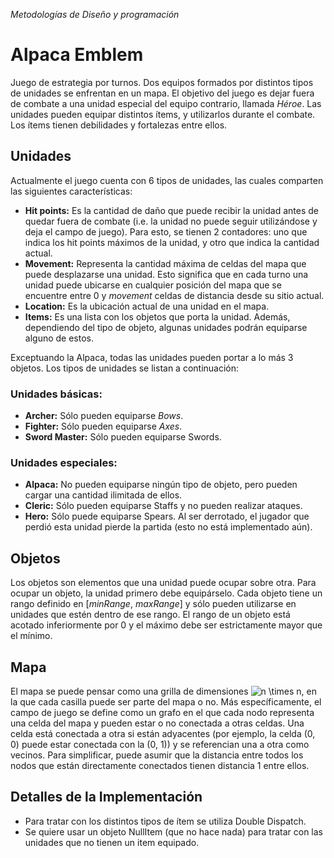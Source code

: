 *Metodologías de Diseño y programación*

# Alpaca Emblem

Juego de estrategia por turnos. Dos equipos formados por distintos tipos de unidades se enfrentan en un mapa. El objetivo del juego es dejar fuera de combate a una unidad especial del equipo contrario, llamada *Héroe*. Las unidades pueden equipar distintos ítems, y utilizarlos durante el combate. Los ítems tienen debilidades y fortalezas entre ellos.

## Unidades
Actualmente el juego cuenta con 6 tipos de unidades, las cuales comparten las siguientes características:
- **Hit points:** Es la cantidad de daño que puede recibir la unidad antes de quedar fuera de combate (i.e. la unidad no puede seguir utilizándose y deja el campo de juego). Para esto, se tienen 2 contadores: uno que indica
los hit points máximos de la unidad, y otro que indica la cantidad actual.
- **Movement:** Representa la cantidad máxima de celdas del mapa que puede desplazarse una unidad. Esto significa
que en cada turno una unidad puede ubicarse en cualquier posición del mapa que se encuentre entre 0
y *movement* celdas de distancia desde su sitio actual.
- **Location:** Es la ubicación actual de una unidad en el mapa.
- **Items:** Es una lista con los objetos que porta la unidad. Además, dependiendo del tipo de objeto, algunas unidades podrán equiparse alguno de estos.

Exceptuando la Alpaca, todas las unidades pueden portar a lo más 3 objetos.
Los tipos de unidades se listan a continuación:
### Unidades básicas:
- **Archer:** Sólo pueden equiparse *Bows*.
- **Fighter:** Sólo pueden equiparse *Axes*.
- **Sword Master:** Sólo pueden equiparse Swords.
### Unidades especiales:
- **Alpaca:** No pueden equiparse ningún tipo de objeto, pero pueden cargar una cantidad ilimitada de ellos.
- **Cleric:** Sólo pueden equiparse Staffs y no pueden realizar ataques.
- **Hero:** Sólo puede equiparse Spears. Al ser derrotado, el jugador que perdió esta unidad pierde la partida (esto no está implementado aún).


## Objetos
Los objetos son elementos que una unidad puede ocupar sobre otra. Para ocupar un objeto, la unidad primero debe equipárselo. Cada objeto tiene un rango definido en [*minRange*, *maxRange*] y sólo pueden utilizarse en unidades que estén dentro de ese rango. El rango de un objeto está acotado inferiormente por 0 y el máximo debe ser estrictamente mayor que el mínimo.

## Mapa
El mapa se puede pensar como una grilla de dimensiones <img src="https://latex.codecogs.com/svg.latex?n&space;\times&space;n" title="n \times n" />, en la que cada casilla puede ser parte del mapa o no.
Más específicamente, el campo de juego se define como un grafo en el que cada nodo representa una celda del mapa y pueden estar o no conectada a otras celdas. Una celda está conectada a otra si están adyacentes (por ejemplo, la celda (0, 0) puede estar conectada con la (0, 1)) y se referencian una a otra como vecinos.
Para simplificar, puede asumir que la distancia entre todos los nodos que están directamente conectados tienen distancia 1 entre ellos.



## Detalles de la Implementación
- Para tratar con los distintos tipos de ítem se utiliza Double Dispatch.
- Se quiere usar un objeto NullItem (que no hace nada) para tratar con las unidades que no tienen un item equipado.

